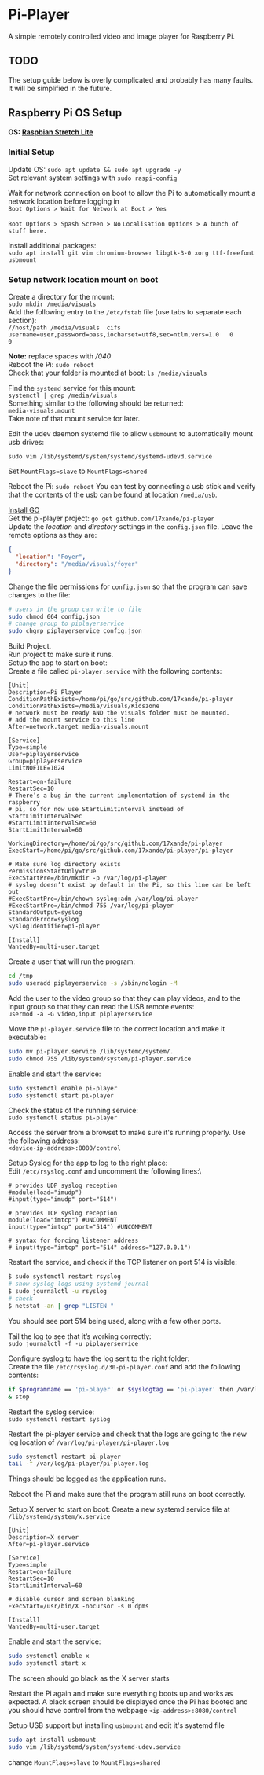 # Pi-Player

A simple remotely controlled video and image player for Raspberry Pi.

## TODO

The setup guide below is overly complicated and probably has many faults. It will be simplified in the future.

## Raspberry Pi OS Setup

**OS: [Raspbian Stretch Lite](https://www.raspberrypi.org/downloads/raspbian/)**

### Initial Setup

Update OS: `sudo apt update && sudo apt upgrade -y`\
Set relevant system settings with `sudo raspi-config`

Wait for network connection on boot to allow the Pi to automatically mount a network location before logging in\
`Boot Options > Wait for Network at Boot > Yes`

`Boot Options > Spash Screen > No`
`Localisation Options > A bunch of stuff here.`

Install additional packages:\
`sudo apt install git vim chromium-browser libgtk-3-0 xorg ttf-freefont usbmount`

### Setup network location mount on boot

Create a directory for the mount:\
`sudo mkdir /media/visuals`\
Add the following entry to the `/etc/fstab` file (use tabs to separate each section):\
`//host/path /media/visuals  cifs    username=user,password=pass,iocharset=utf8,sec=ntlm,vers=1.0   0       0`

**Note:** replace spaces with */040*\
Reboot the Pi: `sudo reboot`\
Check that your folder is mounted at boot: `ls /media/visuals`

Find the `systemd` service for this mount:\
`systemctl | grep /media/visuals`\
Something similar to the following should be returned:\
`media-visuals.mount`\
Take note of that mount service for later.

Edit the udev daemon systemd file to allow `usbmount` to automatically mount usb drives:

`sudo vim /lib/systemd/system/systemd/systemd-udevd.service`

Set `MountFlags=slave` to `MountFlags=shared`

Reboot the Pi: `sudo reboot`
You can test by connecting a usb stick and verify that the contents of the usb can be found at location `/media/usb`.

[Install GO](https://golang.org/doc/install)\
Get the pi-player project: `go get github.com/17xande/pi-player`\
Update the *location* and *directory* settings in the `config.json` file. Leave the remote options as they are:

```json
{
  "location": "Foyer",
  "directory": "/media/visuals/foyer"
}
```

Change the file permissions for `config.json` so that the program can save changes to the file:

```bash
# users in the group can write to file
sudo chmod 664 config.json
# change group to piplayerservice
sudo chgrp piplayerservice config.json
```

Build Project.\
Run project to make sure it runs.\
Setup the app to start on boot:\
Create a file called `pi-player.service` with the following contents:

```systemd
[Unit]
Description=Pi Player
ConditionPathExists=/home/pi/go/src/github.com/17xande/pi-player
ConditionPathExists=/media/visuals/Kidszone
# network must be ready AND the visuals folder must be mounted.
# add the mount service to this line
After=network.target media-visuals.mount

[Service]
Type=simple
User=piplayerservice
Group=piplayerservice
LimitNOFILE=1024

Restart=on-failure
RestartSec=10
# There’s a bug in the current implementation of systemd in the raspberry
# pi, so for now use StartLimitInterval instead of StartLimitIntervalSec
#StartLimitIntervalSec=60
StartLimitInterval=60

WorkingDirectory=/home/pi/go/src/github.com/17xande/pi-player
ExecStart=/home/pi/go/src/github.com/17xande/pi-player/pi-player

# Make sure log directory exists
PermissionsStartOnly=true
ExecStartPre=/bin/mkdir -p /var/log/pi-player
# syslog doesn’t exist by default in the Pi, so this line can be left out
#ExecStartPre=/bin/chown syslog:adm /var/log/pi-player
#ExecStartPre=/bin/chmod 755 /var/log/pi-player
StandardOutput=syslog
StandardError=syslog
SyslogIdentifier=pi-player

[Install]
WantedBy=multi-user.target
```

Create a user that will run the program:

```bash
cd /tmp
sudo useradd piplayerservice -s /sbin/nologin -M
```

Add the user to the video group so that they can play videos, and to the input group so that they can read the USB remote events:\
`usermod -a -G video,input piplayerservice`

Move the `pi-player.service` file to the correct location and make it executable:

```bash
sudo mv pi-player.service /lib/systemd/system/.
sudo chmod 755 /lib/systemd/system/pi-player.service
```

Enable and start the service:

```bash
sudo systemctl enable pi-player
sudo systemctl start pi-player
```

Check the status of the running service:\
`sudo systemctl status pi-player`

Access the server from a browset to make sure it's running properly. Use the following address:\
`<device-ip-address>:8080/control`

Setup Syslog for the app to log to the right place:\
Edit `/etc/rsyslog.conf` and uncomment the following lines:\

```systemd
# provides UDP syslog reception
#module(load="imudp")
#input(type="imudp" port="514")

# provides TCP syslog reception
module(load="imtcp") #UNCOMMENT
input(type="imtcp" port="514") #UNCOMMENT

# syntax for forcing listener address
# input(type="imtcp" port="514" address="127.0.0.1")

```

Restart the service, and check if the TCP listener on port 514 is visible:

```bash
$ sudo systemctl restart rsyslog
# show syslog logs using systemd journal
$ sudo journalctl -u rsyslog
# check
$ netstat -an | grep "LISTEN "
```

You should see port 514 being used, along with a few other ports.

Tail the log to see that it’s working correctly:\
`sudo journalctl -f -u piplayerservice`

Configure syslog to have the log sent to the right folder:\
Create the file `/etc/rsyslog.d/30-pi-player.conf` and add the following contents:

```bash
if $programname == 'pi-player' or $syslogtag == 'pi-player' then /var/log/pi-player/pi-player.log
& stop
```

Restart the syslog service:\
`sudo systemctl restart syslog`

Restart the pi-player service and check that the logs are going to the new log location of `/var/log/pi-player/pi-player.log`

```bash
sudo systemctl restart pi-player
tail -f /var/log/pi-player/pi-player.log
```

Things should be logged as the application runs.

Reboot the Pi and make sure that the program still runs on boot correctly.

Setup X server to start on boot:
Create a new systemd service file at `/lib/systemd/system/x.service`

```systemd
[Unit]
Description=X server
After=pi-player.service

[Service]
Type=simple
Restart=on-failure
RestartSec=10
StartLimitInterval=60

# disable cursor and screen blanking
ExecStart=/usr/bin/X -nocursor -s 0 dpms

[Install]
WantedBy=multi-user.target
```

Enable and start the service:

```bash
sudo systemctl enable x
sudo systemctl start x
```

The screen should go black as the X server starts

Restart the Pi again and make sure everything boots up and works as expected. A black screen should be displayed once the Pi has booted and you should have control from the webpage `<ip-address>:8080/control`

Setup USB support but installing `usbmount` and edit it's systemd file

```bash
sudo apt install usbmount
sudo vim /lib/systemd/system/systemd-udev.service
```

change `MountFlags=slave` to `MountFlags=shared`